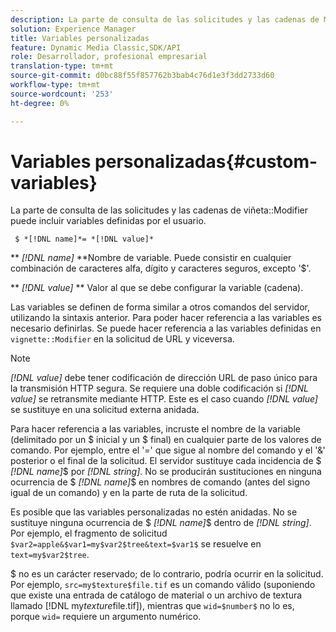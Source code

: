 ```yaml
---
description: La parte de consulta de las solicitudes y las cadenas de Modificador de viñeta pueden incluir variables definidas por el usuario.
solution: Experience Manager
title: Variables personalizadas
feature: Dynamic Media Classic,SDK/API
role: Desarrollador, profesional empresarial
translation-type: tm+mt
source-git-commit: d0bc88f55f857762b3bab4c76d1e3f3dd2733d60
workflow-type: tm+mt
source-wordcount: '253'
ht-degree: 0%

---
```



# Variables personalizadas{#custom-variables}

La parte de consulta de las solicitudes y las cadenas de viñeta::Modifier puede incluir variables definidas por el usuario.

` $ *[!DNL name]*= *[!DNL value]*`

** *[!DNL name]* **Nombre de variable. Puede consistir en cualquier combinación de caracteres alfa, dígito y caracteres seguros, excepto &#39;$&#39;.

** *[!DNL value]* ** Valor al que se debe configurar la variable (cadena).

Las variables se definen de forma similar a otros comandos del servidor, utilizando la sintaxis anterior. Para poder hacer referencia a las variables es necesario definirlas. Se puede hacer referencia a las variables definidas en `vignette::Modifier` en la solicitud de URL y viceversa.

>[!NOTE]
>
>*[!DNL value]* debe tener codificación de dirección URL de paso único para la transmisión HTTP segura. Se requiere una doble codificación si *[!DNL value]* se retransmite mediante HTTP. Este es el caso cuando *[!DNL value]* se sustituye en una solicitud externa anidada.

Para hacer referencia a las variables, incruste el nombre de la variable (delimitado por un $ inicial y un $ final) en cualquier parte de los valores de comando. Por ejemplo, entre el &#39;=&#39; que sigue al nombre del comando y el &#39;&amp;&#39; posterior o el final de la solicitud. El servidor sustituye cada incidencia de $ *[!DNL name]*$ por *[!DNL string]*. No se producirán sustituciones en ninguna ocurrencia de $ *[!DNL name]*$ en nombres de comando (antes del signo igual de un comando) y en la parte de ruta de la solicitud.

Es posible que las variables personalizadas no estén anidadas. No se sustituye ninguna ocurrencia de $ *[!DNL name]*$ dentro de *[!DNL string]*. Por ejemplo, el fragmento de solicitud `$var2=apple&$var1=my$var2$tree&text=$var1$` se resuelve en `text=my$var2$tree`.

$ no es un carácter reservado; de lo contrario, podría ocurrir en la solicitud. Por ejemplo, `src=my$texture$file.tif` es un comando válido (suponiendo que existe una entrada de catálogo de material o un archivo de textura llamado [!DNL my$texture$file.tif]), mientras que `wid=$number$` no lo es, porque `wid=` requiere un argumento numérico.
